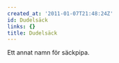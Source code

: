 ```yaml
---
created_at: '2011-01-07T21:48:24Z'
id: Dudelsäck
links: {}
title: Dudelsäck
---
```


Ett annat namn för säckpipa.